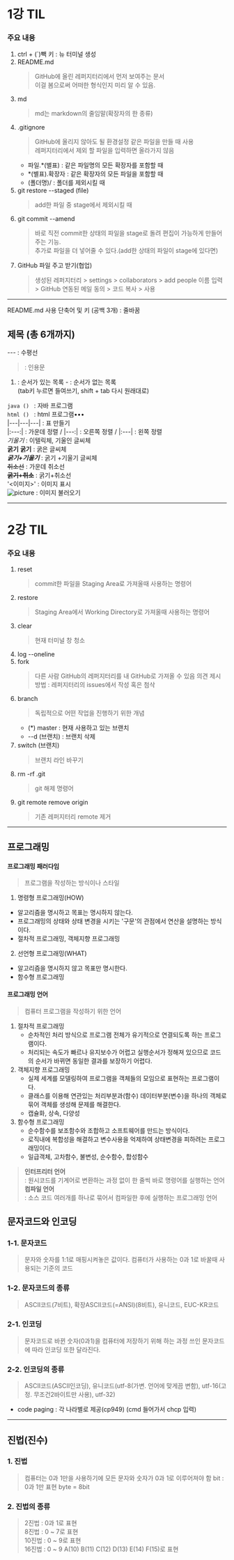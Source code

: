 # 1강 TIL

### 주요 내용

1. ctrl + (`)빽 키 : 뉴 터미널 생성
2. README.md
   > GitHub에 올린 레퍼지터리에서 먼저 보여주는 문서  
   > 이걸 봄으로써 어떠한 형식인지 미리 알 수 있음.
3. md
   > md는 markdown의 줄임말(확장자의 한 종류)
4. .gitignore
   > GitHub에 올리지 않아도 될 환경설정 같은 파일을 만들 때 사용  
   > 레퍼지터리에서 제외 할 파일을 입력하면 올라가지 않음
   - 파일.\*(별표) : 같은 파일명의 모든 확장자를 포함할 때
   - \*(별표).확장자 : 같은 확장자의 모든 파일을 포함할 때
   - (폴더명)/ : 폴더를 제외시킬 때
5. git restore --staged (file)
   > add한 파일 중 stage에서 제외시킬 때
6. git commit --amend
   > 바로 직전 commit한 상태의 파일을 stage로 돌려 편집이 가능하게 만들어 주는 기능.  
   > 추가로 파일을 더 넣어줄 수 있다.(add한 상태의 파일이 stage에 있다면)
7. GitHub 파일 주고 받기(협업)
   > 생성된 레퍼지터리 > settings > collaborators > add people 이름 입력 > GitHub 연동된 메일 동의 > 코드 복사 > 사용

---

README.md 사용 단축어 및 키
(공백 3개) : 줄바꿈

## 제목 (총 6개까지)

--- : 수평선

> : 인용문

1. : 순서가 있는 목록 - : 순서가 없는 목록  
   (tab키 누르면 들여쓰기, shift + tab 다시 원래대로)

`java () ` : 자바 프로그램  
`html () ` : html 프로그램•••  
|---|---|---| : 표 만들기  
|:---:| : 가운데 정렬 / |---:| : 오른쪽 정렬 / |:---| : 왼쪽 정렬  
_기울기_ : 이텔릭체, 기울인 글씨체  
**굵기** **굵기** : 굵은 글씨체  
**_굵기+기울기_** : 굵기 +기울기 글씨체  
~~취소선~~ : 가운데 취소선  
**~~굵기+취소~~** : 굵기+취소선  
'<이미지>' : 이미지 표시  
![picture](pic/git-cheat-sheet.png) : 이미지 불러오기

---

# 2강 TIL

### 주요 내용

1. reset
   > commit한 파일을 Staging Area로 가져올때 사용하는 명령어
2. restore
   > Staging Area에서 Working Directory로 가져올때 사용하는 명령어
3. clear
   > 현재 터미널 창 청소
4. log --oneline
5. fork
   > 다른 사람 GitHub의 레퍼지터리를 내 GitHub로 가져올 수 있음
   > 의견 제시 방법 : 레퍼지터리의 issues에서 작성 혹은 첨삭
6. branch
   > 독립적으로 어떤 작업을 진행하기 위한 개념
   - (\*) master : 현재 사용하고 있는 브랜치
   - --d (브랜치) : 브랜치 삭제
7. switch (브랜치)
   > 브랜치 라인 바꾸기
8. rm -rf .git
   > git 해제 명령어
9. git remote remove origin
   > 기존 레퍼지터리 remote 제거

---

## 프로그래밍

#### 프로그래밍 패러다임

> 프로그램을 작성하는 방식이나 스타일

1. 명령형 프로그래밍(HOW)

- 알고리즘을 명시하고 목표는 명시하지 않는다.
- 프로그래밍의 상태와 상태 변경을 시키는 '구문'의 관점에서 연산을 설명하는 방식이다.
- 절차적 프로그래밍, 객체지향 프로그래밍

2. 선언형 프로그래밍(WHAT)

- 알고리즘을 명시하지 않고 목표만 명시한다.
- 함수형 프로그래밍

#### 프로그래밍 언어

> 컴퓨터 프로그램을 작성하기 위한 언어

1. 절차적 프로그래밍
   - 순차적인 처리 방식으로 프로그램 전체가 유기적으로 연결되도록 하는 프로그램이다.
   - 처리되는 속도가 빠르나 유지보수가 어렵고 실행순서가 정해져 있으므로 코드의 순서가 바뀌면 동일한 결과를 보장하기 어렵다.
2. 객체지향 프로그래밍
   - 실제 세계를 모델링하여 프로그램을 객체들의 모임으로 표현하는 프로그램이다.
   - 클래스를 이용해 연관있는 처리부분과(함수) 데이터부분(변수)을 하나의 객체로 묶어 객체를 생성해 문제를 해결한다.
   - 캡슐화, 상속, 다양성
3. 함수형 프로그래밍
   - 순수함수를 보조함수와 조합하고 소프트웨어를 만드는 방식이다.
   - 로직내에 복합성을 해결하고 변수사용을 억제하여 상태변경을 피하려는 프로그래밍이다.
   - 일급객체, 고차함수, 불변성, 순수함수, 합성함수

> **인터프리터 언어**  
> : 원시코드를 기계어로 변환하는 과정 없이 한 줄씩 바로 명령어를 실행하는 언어  
> **컴파일 언어**  
> : 소스 코드 여러개를 하나로 묶어서 컴파일한 후에 실행하는 프로그래밍 언어

## 문자코드와 인코딩

### 1-1. 문자코드

> 문자와 숫자를 1:1로 매핑시켜놓은 값이다.
> 컴퓨터가 사용하는 0과 1로 바꿀때 사용되는 기준의 코드

### 1-2. 문자코드의 종류

> ASCII코드(7비트), 확장ASCII코드(=ANSI)(8비트), 유니코드, EUC-KR코드

### 2-1. 인코딩

> 문자코드로 바뀐 숫자(0과1)을 컴퓨터에 저장하기 위해 하는 과정
> 쓰인 문자코드에 따라 인코딩 또한 달라진다.

### 2-2. 인코딩의 종류

> ASCII코드(ASCII인코딩), 유니코드(utf-8(가변. 언어에 맞게끔 변함), utf-16(고정. 무조건2바이트만 사용), utf-32)

- code paging : 각 나라별로 제공(cp949) (cmd 들어가서 chcp 입력)

---

## 진법(진수)

### 1. 진법

> 컴퓨터는 0과 1만을 사용하기에 모든 문자와 숫자가 0과 1로 이루어져야 함
> bit : 0과 1만 표현
> byte = 8bit

### 2. 진법의 종류

> 2진법 : 0과 1로 표현  
> 8진법 : 0 ~ 7로 표현  
> 10진법 : 0 ~ 9로 표현  
> 16진법 : 0 ~ 9 A(10) B(11) C(12) D(13) E(14) F(15)로 표현
